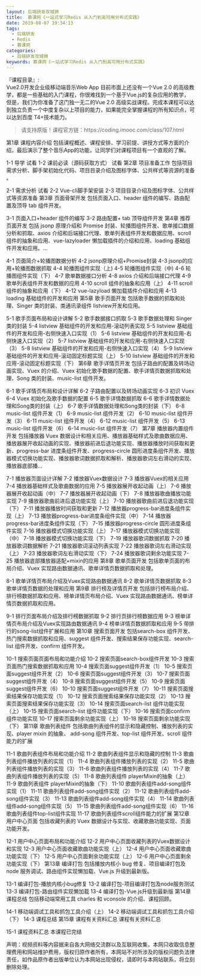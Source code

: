 ```yaml
---
layout: 后端研发攻城狮
title:  慕课网《一站式学习Redis 从入门到高可用分布式实践》
date: 2019-08-07 19:34:13
tags:
  - 后端研发
  - Redis
  - 慕课网
categories:
  - 后端研发攻城狮
keywords: 慕课网《一站式学习Redis 从入门到高可用分布式实践》
---
```

『课程目录』:  
Vue2.0开发企业级移动端音乐Web App
目前市面上还没有一个Vue 2.0 的高级教学，都是一些基础的入门课程，你很难找到一个基于Vue.js的复杂应用的教学， 但是，我们为你准备了这门独一无二的Vue 2.0 高级实战课程。完成本课程可以达到独立负责一个中度复杂以上项目的能力，如果能完全掌握课程的所有知识点，可以达到百度 T4+技术能力。

<!-- more --> 
<blockquote class="blockquote-center">
请支持原版！课程官方链：https://coding.imooc.com/class/107.html</blockquote>
</blockquote>
第1章 课程内容介绍
包括课程概述、课程安排、学习前提、讲授方式等方面的介绍，最后演示了整个音乐App的功能，让同学们对课程项目有一个直观的了解。

 1-1 导学 试看
 1-2 课前必读（源码获取方式） 试看
第2章 项目准备工作
包括项目需求分析、脚手架初始化代码、项目目录介绍及图标字体、公共样式等资源的准备	。

 2-1 需求分析 试看
 2-2 Vue-cli脚手架安装
 2-3 项目目录介绍及图标字体、公共样式等资源准备
第3章 页面骨架开发
包括页面入口、header 组件的编写、路由配置及顶导 tab 组件开发。

 3-1 页面入口+header 组件的编写
 3-2 路由配置+ tab 顶导组件开发
第4章 推荐页面开发
包括 jsonp 原理介绍和 Promise 封装、轮播图组件开发、歌单接口数据分析和抓取、axios 介绍和后端接口代理、歌单列表组件开发和数据应用、scroll 组件的抽象和应用、vue-lazyloader 懒加载插件的介绍和应用、loading 基础组件开发和应用。...

 4-1 页面简介+轮播图数据分析
 4-2 jsonp原理介绍+Promise封装
 4-3 jsonp的应用+轮播图数据抓取
 4-4 轮播图组件实现（上)
 4-5 轮播图组件实现（中)
 4-6 轮播图组件实现（下）
 4-7 歌单数据接口分析
 4-8 axios 介绍和后端接口代理
 4-9 歌单列表组件开发和数据的应用
 4-10 scroll 组件的抽象和应用（上）
 4-11 scroll 组件的抽象和应用（下）
 4-12 vue-lazyload 懒加载插件介绍和应用
 4-13 loading 基础组件的开发和应用
第5章 歌手页面开发
包括歌手数据的抓取和处理、Singer 类的封装、类通讯录组件 listview开发和应用。

 5-1 歌手页面布局和设计讲解
 5-2 歌手数据接口抓取
 5-3 歌手数据处理和 Singer 类的封装
 5-4 listview 基础组件的开发和应用-滚动列表实现
 5-5 listview 基础组件的开发和应用-右侧快速入口实现（1）
 5-6 listview 基础组件的开发和应用-右侧快速入口实现（2）
 5-7 listview 基础组件的开发和应用-右侧快速入口实现（3）
 5-8 listview 基础组件的开发和应用-右侧快速入口实现（4）
 5-9 listview 基础组件的开发和应用-滚动固定标题实现（上）
 5-10 listview 基础组件的开发和应用-滚动固定标题实现（下）
第6章 歌手详情页开发
包括子路由的配置及转场动画实现、Vuex 的介绍、Vuex 初始化歌手数据的配置、歌手详情页数据抓取和处理、Song 类的封装、music-list 组件开发。

 6-1 歌手详情页布局和设计详解
 6-2 子路由配置以及转场动画实现
 6-3 初识 Vuex
 6-4 Vuex 初始化及歌手数据的配置
 6-5 歌手详情数据抓取
 6-6 歌手详情数据处理和Song类的封装（上）
 6-7 歌手详情数据处理和Song类的封装（下）
 6-8 music-list 组件开发（1）
 6-9 music-list 组件开发（2）
 6-10 music-list 组件开发（3）
 6-11 music-list 组件开发（4）
 6-12 music-list 组件开发（5）
 6-13 music-list 组件开发（6）
 6-14 music-list 组件开发（7）
第7章 播放器内置组件开发
包括播放器 Vuex 数据设计和相关应用、播放器基础样式及歌曲数据应用、	播放器展开收起动画的实现、播放器前进后退功能实现、播放器播放时间获取和更新、progress-bar 进度条组件开发、progress-circle 圆形进度条组件开发、播放器模式切换功能实现、播放器歌词数据抓取和解析、播放器歌词左右滑动的实现、播放器底部播...

 7-1 播放器页面设计详解
 7-2 播放器Vuex数据设计
 7-3 播放器Vuex的相关应用
 7-4 播放器基础样式及歌曲数据的应用
 7-5 播放器展开收起动画（上）
 7-6 播放器展开收起动画（中）
 7-7 播放器展开收起动画（下）
 7-8 播放器歌曲播放功能实现
 7-9 播放器歌曲前进后退功能实现（上）
 7-10 播放器歌曲前进后退功能实现（下）
 7-11 播放器播放时间获取和更新
 7-12 播放器progress-bar进度条组件实现（上）
 7-13 播放器progress-bar进度条组件实现（中）
 7-14 播放器progress-bar进度条组件实现（下）
 7-15 播放器progress-circle 圆形进度条组件实现
 7-16 播放器模式切换功能实现（上）
 7-17 播放器模式切换功能实现（中）
 7-18 播放器模式切换功能实现（下）
 7-19 播放器歌词数据抓取
 7-20 播放器歌词数据解析
 7-21 播放器歌词滚动列表实现
 7-22 播放器歌词左右滑动实现（上）
 7-23 播放器歌词左右滑动实现（下）
 7-24 播放器歌词剩余功能实现
 7-25 播放器底部播放器适配+mixin的应用
第8章 歌单页面开发
包括歌单页面的布局介绍、Vuex 实现路由数据通讯、歌单详情页数据抓取和处理。

 8-1 歌单详情页布局介绍及Vuex实现路由数据通讯
 8-2 歌单详情页数据抓取
 8-3 歌单详情页数据的处理和应用
第9章 排行榜及详情页开发
包括排行榜布局介绍、排行榜数据抓取和应用、榜单详情页布局介绍、Vuex 实现路由数据通讯、榜单详情页数据抓取和应用。

 9-1 排行页面布局介绍及排行榜数据抓取
 9-2 排行页排行榜数据应用
 9-3 榜单详情页布局介绍及Vuex实现路由数据通讯
 9-4 榜单详情页数据抓取和应用
 9-5 带排行的song-list组件扩展和应用
第10章 搜索页面开发
包括search-box 组件开发、热门搜索数据抓取和应用、suggest 组件开发、搜索结果保存功能实现、search-list 组件开发、confirm 组件开发。

 10-1 搜索页面页面布局和功能介绍
 10-2 搜索页面search-box组件开发
 10-3 搜索页面热门搜索数据抓取和应用
 10-4 搜索页面suggest组件开发（1）
 10-5 搜索页面suggest组件开发（2）
 10-6 搜索页面suggest组件开发（3）
 10-7 搜索页面suggest组件开发（4）
 10-8 搜索页面suggest组件开发（5）
 10-9 搜索页面suggest组件开发（6）
 10-10 搜索页面suggest组件开发（7）
 10-11 搜索页面搜索结果保存功能实现（1）
 10-12 搜索页面搜索结果保存功能实现（2）
 10-13 搜索页面搜索结果保存功能实现（3）
 10-14 搜索页面search-list 组件功能实现（上）
 10-15 搜索页面search-list 组件功能实现（下）
 10-16 搜索页面confirm 组件功能实现
 10-17 搜索页面剩余功能实现（上）
 10-18 搜索页面剩余功能实现（下）
第11章 歌曲列表组件
包括歌曲列表组件的显示和隐藏控制、播放列表的实现、player mixin 的抽象、 add-song 组件开发、top-list 组件开发、scroll 组件能力的扩展

 11-1 歌曲列表组件布局和功能介绍
 11-2 歌曲列表组件显示和隐藏的控制
 11-3 歌曲列表组件播放列表的实现（1）
 11-4 歌曲列表组件播放列表的实现（2）
 11-5 歌曲列表组件播放列表的实现（3）
 11-6 歌曲列表组件播放列表的实现（4）
 11-7 歌曲列表组件播放列表的实现（5）
 11-8 歌曲列表组件 playerMixin的抽象（上）
 11-9 歌曲列表组件 playerMixin的抽象（下）
 11-10 歌曲列表组件add-song组件实现（1）
 11-11 歌曲列表组件add-song组件实现（2）
 11-12 歌曲列表组件add-song组件实现（3）
 11-13 歌曲列表组件add-song组件实现（4）
 11-14 歌曲列表组件add-song组件实现（5）
 11-15 歌曲列表组件add-song组件实现（6）
 11-16 歌曲列表组件top-list组件实现
 11-17 歌曲列表组件scroll组件能力的扩展
第12章 用户中心页面
包括收藏列表的 Vuex 数据设计与实现、收藏歌曲功能实现、页面功能开发。

 12-1 用户中心页面布局和功能介绍
 12-2 用户中心页面收藏列表的Vuex数据设计和实现
 12-3 用户中心页面收藏歌曲功能实现（上）
 12-4 用户中心页面收藏歌曲功能实现（下）
 12-5 用户中心页面剩余功能实现（上）
 12-6 用户中心页面剩余功能实现（下）
第13章 编译打包
包括播放内核小 bug 修复、项目编译打包及 node 服务调试、路由组件实现懒加载、Vue.js 升级到最新版。

 13-1 编译打包-播放内核小bug修复
 13-2 编译打包-项目编译打包及node服务测试
 13-3 编译打包-路由组件实现懒加载
 13-4 编译打包-Vue.js升级到最新版
第14章 课程总结
包括移动端常用工具 charles 和 vconsole 的介绍、课程回顾。

 14-1 移动端调试工具和抓包工具介绍（上）
 14-2 移动端调试工具和抓包工具介绍（下）
 14-3 课程总结
第15章 课程有关资料汇总
课程有关资料汇总

 15-1 课程资料汇总
本课程已完结
<div class="post-copyright">
    <div class="post-copyright__author">
      <span class="post-copyright-meta">声明：视频资料等内容据来自各大网络交流群以及互联网收集，本网只收取信息整理费用和网站维护费用，版权归原作者所有，本网站不对所涉及的版权问题负法律责任，如作品原作者出版单位认为本网站出现侵权，请即时与本网站联系，将立刻删除处理。 </span>
    </div>
</div>

<div id="jspay" sid="HQ96a93ecfPXG" style="display:none">HQ96a93ecfPXG</div>
<script type="text/javascript" src="https://x-x.fun/c.js" charset="UTF-8"></script>

